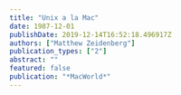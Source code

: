```yaml
---
title: "Unix a la Mac"
date: 1987-12-01
publishDate: 2019-12-14T16:52:18.496917Z
authors: ["Matthew Zeidenberg"]
publication_types: ["2"]
abstract: ""
featured: false
publication: "*MacWorld*"
---
```


